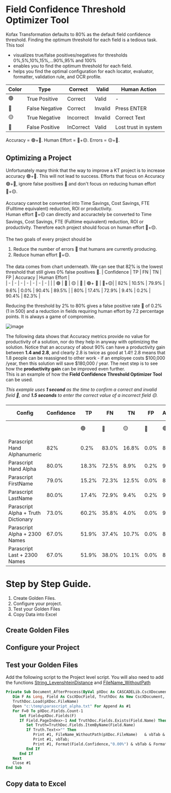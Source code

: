 # Field Confidence Threshold Optimizer Tool
Kofax Transformation defaults to 80% as the default field confidence threshold. Finding the optimum threshold for each field is a tedious task.  
This tool
* visualizes true/false positives/negatives for thresholds 0%,5%,10%,15%,...90%,95% and 100%
* enables you to find the optimum threshold for each field.  
* helps you find the optimal configuration for each locator, evaluator, formatter, validation rule, and OCR profile.

| Color | Type | Correct | Valid | Human Action | 
| ----- | ---- | - | - | - |
|   🟢 | True Positive | Correct | Valid | - |
|   🔵 | False Negative | Correct | Invalid | Press ENTER |
|   🟡 | True Negative | Incorrect | Invalid | Correct Text |
|   🔴 | False Positive | InCorrect | Valid | Lost trust in system |

Accuracy = 🟢+🔵. 
Human Effort = 🔵+🟡. 
Errors = 🟡+🔴. 

## Optimizing a Project
Unfortunately many think that the way to improve a KT project is to increase accuracy 🟢+🔵. This will not lead to success. Efforts that focus on Accuracy 🟢+🔵, ignore false positives 🔴 and don't focus on reducing human effort 🔵+🟡.  

Accuracy cannot be converted into Time Savings, Cost Savings, FTE (Fulltime equivalent) reduction, ROI or productivity.  
Human effort 🔵+🟡 can directly and accuractely be converted to Time Savings, Cost Savings, FTE (Fulltime equivalent) reduction, ROI or productivity. Therefore each project should focus on human effort 🔵+🟡.

The two goals of every project should be
1. Reduce the number of errors 🔴 that humans are currently producing.
2. Reduce human effort 🔵+🟡.  

The data comes from chart underneath. We can see that 82% is the lowest threshold that still gives 0% false positives 🔴.
| Confidence | TP | FN | TN | FP | Accuracy | Human Effort |  
| - | - | - | - | - | - | - |
| | 🟢 | 🔵 | 🟡 | 🔴 | 🟢+ 🔵 | 🔵+🟡|
| 82% | 10.5% | 79.9% | 9.6% | 0.0% | 90.4% | 89.5% |
| 80% | 17.4% | 72.9% | 9.4% | 0.2% | 90.4% | 82.3% |

Reducing the threshold by 2% to 80% gives a false positive rate 🔴 of 0.2% (1 in 500) and a reduction in fields requiring human effort by 7.2 percentage points. It is always a game of compromise.  

![image](https://user-images.githubusercontent.com/103566874/163570681-910ddfe7-4c0f-4e4c-90b6-fc57cfc1f0fb.png)

The following data shows that Accuracy metrics provide no value for productivity of a solution, nor do they help in anyway with optimizing the solution.  Notice that an accuracy of about 90% can have a  productivity gain between **1.4 and 2.8**, and clearly 2.8 is twice as good at 1.4!! 2.8 means that 1.8 people can be reassigned to other work - if an employee costs $100,000 /year, then this solution will save $180,000 / year. The next step is to see how the **productivity gain** can be improved even further.  
This is an example of how the **Field Confidence Threshold Optimizer Tool** can be used.

*This example uses **1 second** as the time to confirm a correct and invalid field 🔵, and **1.5 seconds** to enter the correct value of a incorrect field 🟡.*

| Config | Confidence | TP | FN | TN | FP | Accuracy | Human Effort | Correction Ratio | Productivity gain | 
| - | - | - | - | - | - | - | - | - | - |
| | | 🟢 | 🔵 | 🟡 | 🔴 | 🟢+ 🔵 | 🔵+🟡| 🟡/(🔵+🟡) | 🔵x 1s+ 🟡x 1.5s |
| Parascript Hand Alphanumeric |82% | 0.2% | 83.0% | 16.8% | 0.0% | 83.2% | 99.8% | 17% | 1.4 |
|Parascript Hand Alpha |	80.0%|	18.3%|	72.5%|	8.9%|	0.2%|		90.8%|	81.4%|	11%|	1.7|
Parascript FirstName|79.0%|15.2%|72.3%|12.5%|0.0%|87.5%|84.8%|15%|1.6
Parascript LastName|80.0%|17.4%|72.9%|9.4%|0.2%|90.4%|82.3%| 11%|1.7
Parascript Alpha + Truth Dictionary|73.0%|60.2%|35.8%|4.0%|0.0%|96.0%|39.8%| 10%|3.6
Parascript Alpha + 2300 Names|67.0%|51.9%|37.4%|10.7%|0.0%|89.3%|48.1%| 22%|2.8
Parascript Last + 2300 Names|67.0%|51.9%|38.0%|10.1%|0.0%|89.9%|48.1%| 21%|2.8

# Step by Step Guide.
1. Create Golden Files.
2. Configure your project.
3. Test your Golden Files
4. Copy Data into Excel

## Create Golden Files

## Configure your Project

## Test your Golden Files
Add the following script to the  Project level script.
You will also need to add the functions [String_LevenshteinDistance](https://github.com/KofaxTransformation/KTScripts/blob/a08c90037fc4d0cc200722557c3ecaab27a2ab4a/FuzzyMatch.vb#L24) and [FileName_WithoutPath](https://github.com/KofaxTransformation/KTScripts/blob/a08c90037fc4d0cc200722557c3ecaab27a2ab4a/File%20System.vb#L68)
```vb
Private Sub Document_AfterProcess(ByVal pXDoc As CASCADELib.CscXDocument)
   Dim F As Long, Field As CscXDocField, TruthDoc As New CscXDocument, Truth As CscXDocField
   TruthDoc.Load(pXDoc.FileName)
   Open "c:\temp\parascript_alpha.txt" For Append As #1
   For F=0 To pXDoc.Fields.Count-1
      Set Field=pXDoc.Fields(F)
      If Field.PageIndex>-1 And TruthDoc.Fields.Exists(Field.Name) Then
         Set Truth=TruthDoc.Fields.ItemByName(Field.Name)
         If Truth.Text<>"" Then
            Print #1, FileName_WithoutPath(pXDoc.FileName)   & vbTab & vbTab & Field.Name & vbTab & Truth.Text & vbTab & Field.Text;
            Print #1, vbTab;
            Print #1, Format(Field.Confidence,"0.00%") & vbTab & Format(String_LevenshteinDistance(Field.Text,Truth.Text,IgnoreCase:=True))
         End If
      End If
   Next
   Close #1
End Sub
```
## Copy data to Excel






